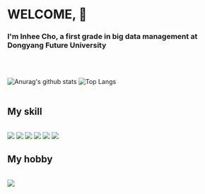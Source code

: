 # WELCOME, :slightly_smiling_face:
 
<!--
**dayonein/dayonein** is a ✨ _special_ ✨ repository because its `README.md` (this file) appears on your GitHub profile.
!-->

<h3> I'm Inhee Cho, a first grade in big data management at Dongyang Future University</h3><br>
<br>


![Anurag's github stats](https://github-readme-stats.vercel.app/api?username=dayonein&show_icons=true&theme=dark)
![Top Langs](https://github-readme-stats.vercel.app/api/top-langs/?username=dayonein&layout=compact&theme=tokyonight)
<br>
<br>

<h2>My skill</h2>
<br>
<img src = "https://img.shields.io/badge/Python-white?style=for-the-badge&logo=Python&logoColor = {3776AB}" /> <img src = "https://img.shields.io/badge/javascript-white?style=for-the-badge&logo=javascript&logoColor = {F7DF1E}"/>
<img src = "https://img.shields.io/badge/GitHub-black?style=for-the-badge&logo=GitHub&logoColor = {181717}"/>
<img src = "https://img.shields.io/badge/Rstudio-white?style=for-the-badge&logo=Rstudio&logoColor = {75AADB}"/>
<img src = "https://img.shields.io/badge/Adobephotoshop-white?style=for-the-badge&logo=Adobephotoshop&logoColor = {31A8FF}"/>
<img src = "https://img.shields.io/badge/Mysql-white?style=for-the-badge&logo=Mysql&logoColor = {4479A1}"/>
<br>

<h2>My hobby</h2>
<br>
<img src = "https://img.shields.io/badge/Valorant-white?style=for-the-badge&logo=Valorant&logoColor = {#FA4454}"/>
